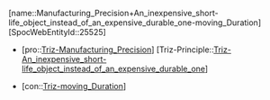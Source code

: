 ﻿---
type: TrizContradiction
aliases:
- Manufacturing_Precision+An_inexpensive_short-life_object_instead_of_an_expensive_durable_one-moving_Duration
license: CC BY-SA 4.0
copyright: https://github.com/SpocWeb
IsDeleted: false
IsReadOnly: false
Confidential: public
tags: 
- Triz/Contradiction
---
[name::Manufacturing_Precision+An_inexpensive_short-life_object_instead_of_an_expensive_durable_one-moving_Duration]
[SpocWebEntityId::25525]
+ [pro::[Triz-Manufacturing_Precision](tech/Triz/Parameter/Triz-Manufacturing_Precision.md)]
[Triz-Principle::[Triz-An_inexpensive_short-life_object_instead_of_an_expensive_durable_one](tech/Triz/Principle/Triz-An_inexpensive_short-life_object_instead_of_an_expensive_durable_one.md)]
- [con::[Triz-moving_Duration](tech/Triz/Parameter/Triz-moving_Duration.md)]

